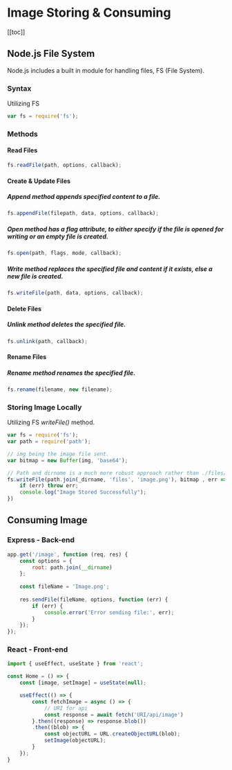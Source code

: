# Image Storing & Consuming

[[toc]]

## Node.js File System
Node.js includes a built in module for handling files, FS (File System).

### Syntax 
Utilizing FS
```jsx
var fs = require('fs');
```

### Methods 

#### Read Files

```jsx 
fs.readFile(path, options, callback);
```

#### Create & Update Files

##### Append method appends specified content to a file.
```jsx
fs.appendFile(filepath, data, options, callback);
```

##### Open method has a flag attribute, to either specify if the file is opened for writing or an empty file is created.
```jsx
fs.open(path, flags, mode, callback);
```

##### Write method replaces the specified file and content if it exists, else a new file is created.
```jsx
fs.writeFile(path, data, options, callback);
```

#### Delete Files
##### Unlink method deletes the specified file.
```jsx
fs.unlink(path, callback);
```

#### Rename Files
##### Rename method renames the specified file.
```jsx
fs.rename(filename, new filename);
```

### Storing Image Locally
Utilizing FS *writeFile()* method.
```jsx
var fs = require('fs');
var path = require('path');

// img being the image file sent.
var bitmap = new Buffer(img, 'base64');

// Path and dirname is a much more robust approach rather than ./files/image.png
fs.writeFile(path.join(_dirname, 'files', 'image.png'), bitmap , err => {
    if (err) throw err;
    console.log("Image Stored Successfully");
})
```

## Consuming Image

### Express - Back-end
```jsx
app.get('/image', function (req, res) {
    const options = {
        root: path.join(__dirname)
    };
    
    const fileName = 'Image.png';
 
    res.sendFile(fileName, options, function (err) {
        if (err) {
            console.error('Error sending file:', err);
        }
    });
});
```

### React - Front-end

```jsx
import { useEffect, useState } from 'react';

const Home = () => {
    const [image, setImage] = useState(null);

    useEffect(() => {
        const fetchImage = async () => {
            // URI for api
            const response = await fetch('URI/api/image')
        }.then((response) => response.blob())
        .then((blob) => {
            const objectURL = URL.createObjectURL(blob);
            setImage(objectURL);                      
        }   
    });
}
```